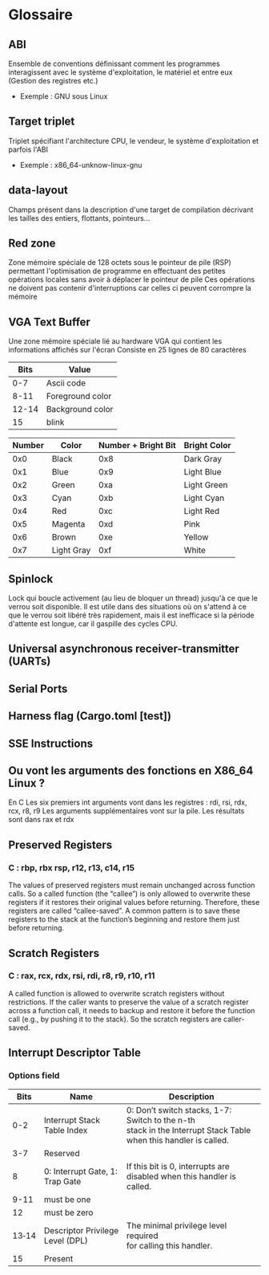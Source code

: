 # Glossaire

## ABI
Ensemble de conventions définissant comment les programmes interagissent avec le système d'exploitation, le matériel et entre eux (Gestion des registres etc.)
- Exemple : GNU sous Linux

## Target triplet
Triplet spécifiant l'architecture CPU, le vendeur, le système d'exploitation et parfois l'ABI
- Exemple : x86_64-unknow-linux-gnu

## data-layout
Champs présent dans la description d'une target de compilation décrivant les tailles des entiers, flottants, pointeurs...

## Red zone
Zone mémoire spéciale de 128 octets sous le pointeur de pile (RSP) permettant l'optimisation de programme en effectuant des petites opérations locales sans avoir à déplacer le pointeur de pile
Ces opérations ne doivent pas contenir d'interruptions car celles ci peuvent corrompre la mémoire

## VGA Text Buffer
Une zone mémoire spéciale lié au hardware VGA qui contient les informations affichés sur l'écran
Consiste en 25 lignes de 80 caractères

| Bits  | Value            |
|-------|------------------|
| 0-7   | Ascii code       |
| 8-11  | Foreground color |
| 12-14 | Background color |
| 15    | blink            |

| Number | Color      | Number + Bright Bit | Bright Color |
|--------|------------|---------------------|--------------|
| 0x0    | Black      | 0x8                 | Dark Gray    |
| 0x1    | Blue       | 0x9                 | Light Blue   |
| 0x2    | Green      | 0xa                 | Light Green  |
| 0x3    | Cyan       | 0xb                 | Light Cyan   |
| 0x4    | Red        | 0xc                 | Light Red    |
| 0x5    | Magenta    | 0xd                 | Pink         |
| 0x6    | Brown      | 0xe                 | Yellow       |
| 0x7    | Light Gray | 0xf                 | White        |

## Spinlock
Lock qui boucle activement (au lieu de bloquer un thread) jusqu'à ce que le verrou soit disponible. Il est utile dans des situations où on s'attend à ce que le verrou soit libéré très rapidement, mais il est inefficace si la période d'attente est longue, car il gaspille des cycles CPU.

## Universal asynchronous receiver-transmitter (UARTs)

## Serial Ports

## Harness flag (Cargo.toml [test])

## SSE Instructions

## Ou vont les arguments des fonctions en X86_64 Linux ?
En C
Les six premiers int arguments vont dans les registres :
rdi, rsi, rdx, rcx, r8, r9
Les arguments supplémentaires vont sur la pile.
Les résultats sont dans rax et rdx

## Preserved Registers
### C : rbp, rbx rsp, r12, r13, c14, r15
The values of preserved registers must remain unchanged across function calls. So a called function (the “callee”) is only allowed to overwrite these registers if it restores their original values before returning. Therefore, these registers are called “callee-saved”. A common pattern is to save these registers to the stack at the function’s beginning and restore them just before returning.

## Scratch Registers
### C : rax, rcx, rdx, rsi, rdi, r8, r9, r10, r11
A called function is allowed to overwrite scratch registers without restrictions. If the caller wants to preserve the value of a scratch register across a function call, it needs to backup and restore it before the function call (e.g., by pushing it to the stack). So the scratch registers are caller-saved.


## Interrupt Descriptor Table


### Options field
| Bits  | Name                             | Description                                                                                                         |
|-------|----------------------------------|---------------------------------------------------------------------------------------------------------------------|
| 0-2   | Interrupt Stack Table Index      | 0: Don’t switch stacks, 1-7: Switch to the n-th <br>stack in the Interrupt Stack Table when this handler is called. |
| 3-7   | Reserved                         |                                                                                                                     |
| 8     | 0: Interrupt Gate, 1: Trap Gate  | If this bit is 0, interrupts are disabled when this handler is called.                                          |
| 9-11  | must be one                      |                                                                                                                     |
| 12    | must be zero                     |                                                                                                                     |
| 13‑14 | Descriptor Privilege Level (DPL) | The minimal privilege level required <br>for calling this handler.                                                  |
| 15    | Present                          |                                                                                                                     |

